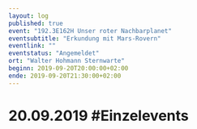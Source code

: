 ```yaml
---
layout: log
published: true
event: "192.3E162H Unser roter Nachbarplanet"
eventsubtitle: "Erkundung mit Mars-Rovern"
eventlink: ""
eventstatus: "Angemeldet"
ort: "Walter Hohmann Sternwarte"
beginn: 2019-09-20T20:00:00+02:00
ende: 2019-09-20T21:30:00+02:00
---
```


# 20.09.2019 #Einzelevents
